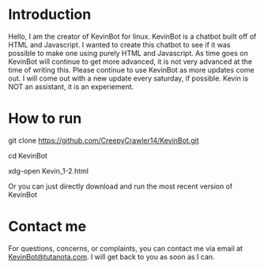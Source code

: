 # Introduction

Hello, I am the creator of KevinBot for linux.
KevinBot is a chatbot built off of HTML and Javascript.
I wanted to create this chatbot to see if it was possible to make one using purely HTML and Javascript.
As time goes on KevinBot will continue to get more advanced, it is not very advanced at the time of writing this.
Please continue to use KevinBot as more updates come out. 
I will come out with a new update every saturday, if possible.
Kevin is NOT an assistant, it is an experiement.

# How to run

git clone https://github.com/CreepyCrawler14/KevinBot.git

cd KevinBot

xdg-open Kevin_1-2.html

Or you can just directly download and run the most recent version of KevinBot

# Contact me

For questions, concerns, or complaints, you can contact me via email at KevinBot@tutanota.com.
I will get back to you as soon as I can.
